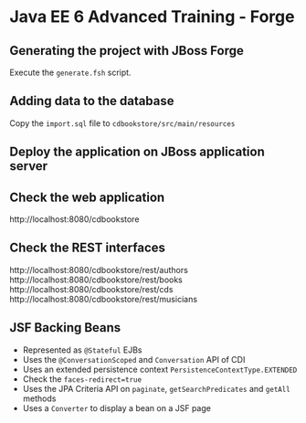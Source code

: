 # Java EE 6 Advanced Training - Forge

## Generating the project with JBoss Forge

Execute the `generate.fsh` script.

## Adding data to the database

Copy the `import.sql` file to `cdbookstore/src/main/resources`

## Deploy the application on JBoss application server


## Check the web application

http://localhost:8080/cdbookstore

## Check the REST interfaces

http://localhost:8080/cdbookstore/rest/authors
http://localhost:8080/cdbookstore/rest/books
http://localhost:8080/cdbookstore/rest/cds
http://localhost:8080/cdbookstore/rest/musicians

## JSF Backing Beans

* Represented as `@Stateful` EJBs
* Uses the `@ConversationScoped` and `Conversation` API of CDI
* Uses an extended persistence context `PersistenceContextType.EXTENDED`
* Check the `faces-redirect=true`
* Uses the JPA Criteria API on `paginate`, `getSearchPredicates` and `getAll` methods
* Uses a `Converter` to display a bean on a JSF page